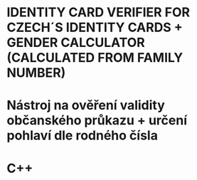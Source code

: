 # IDENTITY CARD VERIFIER FOR CZECH´S IDENTITY CARDS + GENDER CALCULATOR (CALCULATED FROM FAMILY NUMBER)
# Nástroj na ověření validity občanského průkazu + určení pohlaví dle rodného čísla
# C++
